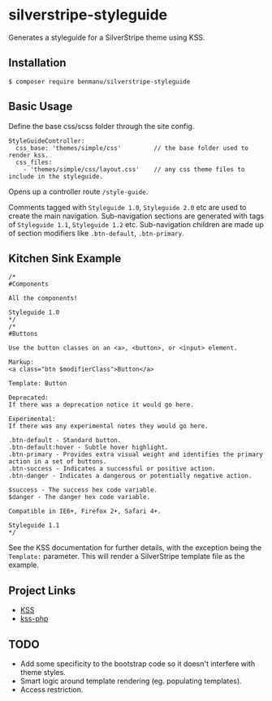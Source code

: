 # silverstripe-styleguide
Generates a styleguide for a SilverStripe theme using KSS.

## Installation
	
	$ composer require benmanu/silverstripe-styleguide

## Basic Usage
Define the base css/scss folder through the site config.

	StyleGuideController:
  	  css_base: 'themes/simple/css' 		// the base folder used to render kss.
  	  css_files:
    	- 'themes/simple/css/layout.css' 	// any css theme files to include in the styleguide.

Opens up a controller route `/style-guide`.

Comments tagged with `Styleguide 1.0`, `Styleguide 2.0` etc are used to create the main navigation.
Sub-navigation sections are generated with tags of `Styleguide 1.1`, `Styleguide 1.2` etc.
Sub-navigation children are made up of section modifiers like `.btn-default`, `.btn-primary`.

## Kitchen Sink Example
	/*
	#Components

	All the components!

	Styleguide 1.0
	*/
	/*
	#Buttons

	Use the button classes on an <a>, <button>, or <input> element.

	Markup: 
	<a class="btn $modifierClass">Button</a>

	Template: Button

	Deprecated:
	If there was a deprecation notice it would go here.

	Experimental:
	If there was any experimental notes they would go here.

	.btn-default - Standard button.
	.btn-default:hover - Subtle hover highlight.
	.btn-primary - Provides extra visual weight and identifies the primary action in a set of buttons.
	.btn-success - Indicates a successful or positive action.
	.btn-danger - Indicates a dangerous or potentially negative action.

	$success - The success hex code variable.
	$danger - The danger hex code variable.

	Compatible in IE6+, Firefox 2+, Safari 4+.

	Styleguide 1.1
	*/

See the KSS documentation for further details, with the exception being the `Template:` parameter. This will render a SilverStripe template file as the example.

## Project Links
 * [KSS](http://warpspire.com/kss/)
 * [kss-php](https://github.com/scaninc/kss-php)

## TODO
 * Add some specificity to the bootstrap code so it doesn't interfere with theme styles.
 * Smart logic around template rendering (eg. populating templates).
 * Access restriction.